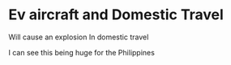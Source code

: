 # Ev aircraft and Domestic Travel

Will cause an explosion
In domestic travel

I can see this being huge for the Philippines